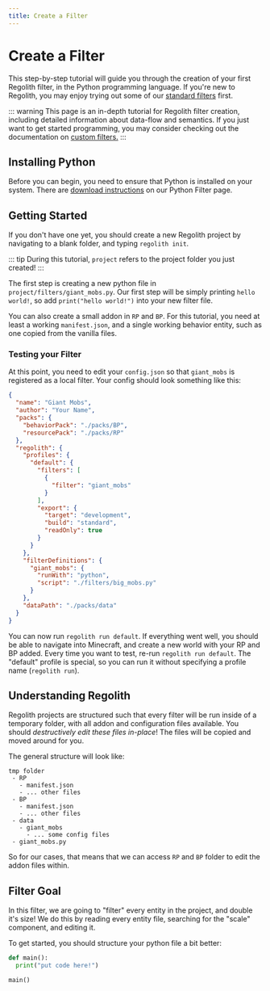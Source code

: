 ```yaml
---
title: Create a Filter
---
```


# Create a Filter

This step-by-step tutorial will guide you through the creation of your first Regolith filter, in the Python programming language. If you're new to Regolith, you may enjoy trying out some of our [standard filters](/standard-library) first.

::: warning
This page is an in-depth tutorial for Regolith filter creation, including detailed information about data-flow and semantics. If you just want to get started programming, you may consider checking out the documentation on [custom filters.](/guide/custom-filters)
:::

## Installing Python

Before you can begin, you need to ensure that Python is installed on your system. There are [download instructions](/guide/python-filters) on our Python Filter page.

## Getting Started

If you don't have one yet, you should create a new Regolith project by navigating to a blank folder, and typing `regolith init`.

::: tip
During this tutorial, `project` refers to the project folder you just created!
:::

The first step is creating a new python file in `project/filters/giant_mobs.py`. Our first step will be simply printing `hello world!`, so add `print("hello world!")` into your new filter file.

You can also create a small addon in `RP` and `BP`. For this tutorial, you need at least a working `manifest.json`, and a single working behavior entity, such as one copied from the vanilla files.

### Testing your Filter

At this point, you need to edit your `config.json` so that `giant_mobs` is registered as a local filter. Your config should look something like this:

```json
{
  "name": "Giant Mobs",
  "author": "Your Name",
  "packs": {
    "behaviorPack": "./packs/BP",
    "resourcePack": "./packs/RP"
  },
  "regolith": {
    "profiles": {
      "default": {
        "filters": [
          {
            "filter": "giant_mobs"
          }
        ],
        "export": {
          "target": "development",
          "build": "standard",
          "readOnly": true
        }
      }
    },
    "filterDefinitions": {
      "giant_mobs": {
        "runWith": "python",
        "script": "./filters/big_mobs.py"
      }
    },
    "dataPath": "./packs/data"
  }
}
```

You can now run `regolith run default`. If everything went well, you should be able to navigate into Minecraft, and create a new world with your RP and BP added. Every time you want to test, re-run `regolith run default`. The "default" profile is special, so you can run it without specifying a profile name (`regolith run`).

## Understanding Regolith

Regolith projects are structured such that every filter will be run inside of a temporary folder, with all addon and configuration files available. You should *destructively edit these files in-place*! The files will be copied and moved around for you.

The general structure will look like:

```
tmp folder
 - RP
   - manifest.json
   - ... other files
 - BP
   - manifest.json
   - ... other files
 - data
   - giant_mobs
     - ... some config files
 - giant_mobs.py
```

So for our cases, that means that we can access `RP` and `BP` folder to edit the addon files within.

## Filter Goal

In this filter, we are going to "filter" every entity in the project, and double it's size! We do this by reading every entity file, searching for the "scale" component, and editing it.

To get started, you should structure your python file a bit better:

```python
def main():
  print("put code here!")

main()
```
